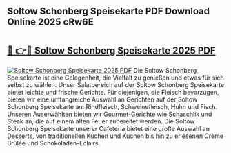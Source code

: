 ## Soltow Schonberg Speisekarte PDF Download Online 2025 cRw6E

# <h2><a href="http://gc96na5.nevu.top/?p=Soltow+Schonberg+Speisekarte">🔗 👉🔴 Soltow Schonberg Speisekarte 2025 PDF</a></h2>

[![Soltow Schonberg Speisekarte 2025 PDF](https://i.imgur.com/dBaPXMq.png)](http://gc96na5.nevu.top/?p=Soltow+Schonberg+Speisekarte)
Die Soltow Schonberg Speisekarte ist eine Gelegenheit, die Vielfalt zu genießen und etwas für sich selbst zu wählen. Unser Salatbereich auf der Soltow Schonberg Speisekarte bietet leichte und frische Gerichte. Für diejenigen, die Fleisch bevorzugen, bieten wir eine umfangreiche Auswahl an Gerichten auf der Soltow Schonberg Speisekarte an: Rindfleisch, Schweinefleisch, Huhn und Fisch. Unseren Auserwählten bieten wir Gourmet-Gerichte wie Schaschlik und Steak an, die auf einem alten Feuer zubereitet werden. Die Soltow Schonberg Speisekarte unserer Cafeteria bietet eine große Auswahl an Desserts, von traditionellen Kuchen und Kuchen bis hin zu erlesenen Crème Brûlée und Schokoladen-Eclairs.
